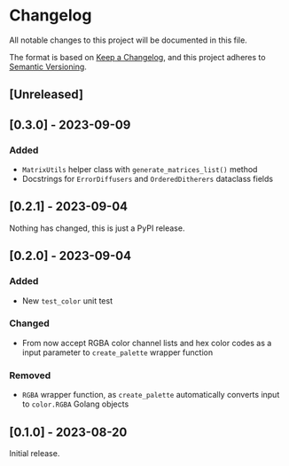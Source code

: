 # Changelog

All notable changes to this project will be documented in this file.

The format is based on [Keep a Changelog](https://keepachangelog.com/en/1.0.0/),
and this project adheres to [Semantic Versioning](https://semver.org/spec/v2.0.0.html).

## [Unreleased]

## [0.3.0] - 2023-09-09

### Added
- `MatrixUtils` helper class with `generate_matrices_list()` method
- Docstrings for `ErrorDiffusers` and `OrderedDitherers` dataclass fields

## [0.2.1] - 2023-09-04

Nothing has changed, this is just a PyPI release.

## [0.2.0] - 2023-09-04

### Added
- New `test_color` unit test

### Changed
- From now accept RGBA color channel lists and hex color codes as a input parameter to `create_palette` wrapper function

### Removed
- `RGBA` wrapper function, as `create_palette` automatically converts input to `color.RGBA` Golang objects

## [0.1.0] - 2023-08-20

Initial release.
